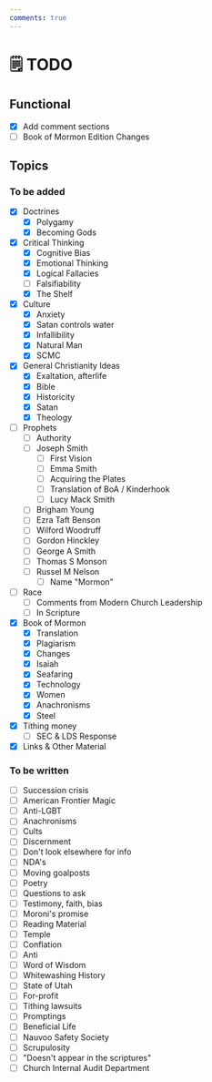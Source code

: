 ```yaml
---
comments: true
---
```

# 🗒️ TODO
## Functional

- [x] Add comment sections
- [ ] Book of Mormon Edition Changes

## Topics
### To be added
- [x] Doctrines
    - [x] Polygamy
    - [x] Becoming Gods
- [x] Critical Thinking
    - [x] Cognitive Bias
    - [x] Emotional Thinking
    - [x] Logical Fallacies
    - [ ] Falsifiability
    - [x] The Shelf
- [x] Culture
    - [x] Anxiety
    - [x] Satan controls water
    - [x] Infallibility
    - [x] Natural Man
    - [x] SCMC
- [x] General Christianity Ideas
    - [x] Exaltation, afterlife
    - [x] Bible
    - [x] Historicity
    - [x] Satan
    - [x] Theology
- [ ] Prophets
    - [ ] Authority
    - [ ] Joseph Smith
        - [ ] First Vision
        - [ ] Emma Smith
        - [ ] Acquiring the Plates
        - [ ] Translation of BoA / Kinderhook
        - [ ] Lucy Mack Smith
    - [ ] Brigham Young
    - [ ] Ezra Taft Benson
    - [ ] Wilford Woodruff
    - [ ] Gordon Hinckley
    - [ ] George A Smith
    - [ ] Thomas S Monson
    - [ ] Russel M Nelson
        - [ ] Name "Mormon"
- [ ] Race
    - [ ] Comments from Modern Church Leadership
    - [ ] In Scripture
- [x] Book of Mormon
    - [x] Translation
    - [x] Plagiarism
    - [x] Changes
    - [x] Isaiah
    - [x] Seafaring
    - [x] Technology
    - [x] Women
    - [x] Anachronisms
    - [x] Steel
- [x] Tithing money
    - [ ] SEC & LDS Response
- [x] Links & Other Material

### To be written
- [ ] Succession crisis
- [ ] American Frontier Magic
- [ ] Anti-LGBT
- [ ] Anachronisms
- [ ] Cults
- [ ] Discernment
- [ ] Don't look elsewhere for info
- [ ] NDA's
- [ ] Moving goalposts
- [ ] Poetry
- [ ] Questions to ask
- [ ] Testimony, faith, bias
- [ ] Moroni's promise
- [ ] Reading Material
- [ ] Temple
- [ ] Conflation
- [ ] Anti
- [ ] Word of Wisdom
- [ ] Whitewashing History
- [ ] State of Utah
- [ ] For-profit
- [ ] Tithing lawsuits
- [ ] Promptings
- [ ] Beneficial Life
- [ ] Nauvoo Safety Society
- [ ] Scrupulosity
- [ ] "Doesn't appear in the scriptures"
- [ ] Church Internal Audit Department
